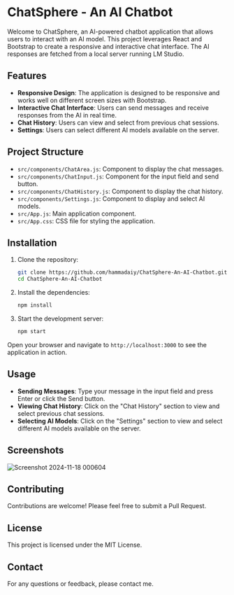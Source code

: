 # ChatSphere - An AI Chatbot

Welcome to ChatSphere, an AI-powered chatbot application that allows users to interact with an AI model. This project leverages React and Bootstrap to create a responsive and interactive chat interface. The AI responses are fetched from a local server running LM Studio.

## Features

- **Responsive Design**: The application is designed to be responsive and works well on different screen sizes with Bootstrap.
- **Interactive Chat Interface**: Users can send messages and receive responses from the AI in real time.
- **Chat History**: Users can view and select from previous chat sessions.
- **Settings**: Users can select different AI models available on the server.

## Project Structure

- `src/components/ChatArea.js`: Component to display the chat messages.
- `src/components/ChatInput.js`: Component for the input field and send button.
- `src/components/ChatHistory.js`: Component to display the chat history.
- `src/components/Settings.js`: Component to display and select AI models.
- `src/App.js`: Main application component.
- `src/App.css`: CSS file for styling the application.

## Installation

1. Clone the repository:

   ```sh
   git clone https://github.com/hammadaiy/ChatSphere-An-AI-Chatbot.git
   cd ChatSphere-An-AI-Chatbot
   ```

2. Install the dependencies:

   ```sh
   npm install
   ```

3. Start the development server:

   ```sh
   npm start
   ```

Open your browser and navigate to `http://localhost:3000` to see the application in action.

## Usage

- **Sending Messages**: Type your message in the input field and press Enter or click the Send button.
- **Viewing Chat History**: Click on the "Chat History" section to view and select previous chat sessions.
- **Selecting AI Models**: Click on the "Settings" section to view and select different AI models available on the server.

## Screenshots

![Screenshot 2024-11-18 000604](https://github.com/user-attachments/assets/9263ba0f-81c7-4d6c-847e-543db368d566)



## Contributing

Contributions are welcome! Please feel free to submit a Pull Request.

## License

This project is licensed under the MIT License.

## Contact

For any questions or feedback, please contact me.
